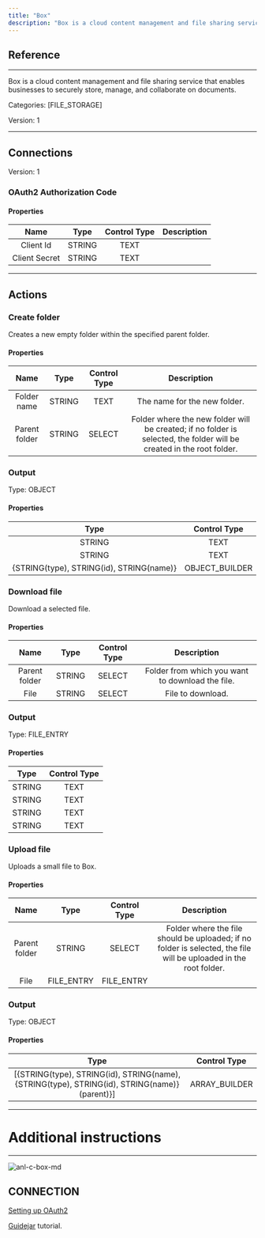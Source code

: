 ```yaml
---
title: "Box"
description: "Box is a cloud content management and file sharing service that enables businesses to securely store, manage, and collaborate on documents."
---
```

## Reference
<hr />

Box is a cloud content management and file sharing service that enables businesses to securely store, manage, and collaborate on documents.


Categories: [FILE_STORAGE]


Version: 1

<hr />



## Connections

Version: 1


### OAuth2 Authorization Code

#### Properties

|      Name      |     Type     |     Control Type     |     Description     |
|:--------------:|:------------:|:--------------------:|:-------------------:|
| Client Id | STRING | TEXT  |  |
| Client Secret | STRING | TEXT  |  |





<hr />





## Actions


### Create folder
Creates a new empty folder within the specified parent folder.

#### Properties

|      Name      |     Type     |     Control Type     |     Description     |
|:--------------:|:------------:|:--------------------:|:-------------------:|
| Folder name | STRING | TEXT  |  The name for the new folder.  |
| Parent folder | STRING | SELECT  |  Folder where the new folder will be created; if no folder is selected, the folder will be created in the root folder.  |


### Output



Type: OBJECT

#### Properties

|     Type     |     Control Type     |
|:------------:|:--------------------:|
| STRING | TEXT  |
| STRING | TEXT  |
| {STRING(type), STRING(id), STRING(name)} | OBJECT_BUILDER  |





### Download file
Download a selected file.

#### Properties

|      Name      |     Type     |     Control Type     |     Description     |
|:--------------:|:------------:|:--------------------:|:-------------------:|
| Parent folder | STRING | SELECT  |  Folder from which you want to download the file.  |
| File | STRING | SELECT  |  File to download.  |


### Output



Type: FILE_ENTRY

#### Properties

|     Type     |     Control Type     |
|:------------:|:--------------------:|
| STRING | TEXT  |
| STRING | TEXT  |
| STRING | TEXT  |
| STRING | TEXT  |





### Upload file
Uploads a small file to Box.

#### Properties

|      Name      |     Type     |     Control Type     |     Description     |
|:--------------:|:------------:|:--------------------:|:-------------------:|
| Parent folder | STRING | SELECT  |  Folder where the file should be uploaded; if no folder is selected, the file will be uploaded in the root folder.  |
| File | FILE_ENTRY | FILE_ENTRY  |  |


### Output



Type: OBJECT

#### Properties

|     Type     |     Control Type     |
|:------------:|:--------------------:|
| [{STRING(type), STRING(id), STRING(name), {STRING(type), STRING(id), STRING(name)}(parent)}] | ARRAY_BUILDER  |





<hr />

# Additional instructions
<hr />

![anl-c-box-md](https://static.scarf.sh/a.png?x-pxid=84d37904-17b6-42f2-ae30-b656ae3c7561)
## CONNECTION

[Setting up OAuth2](https://developer.box.com/guides/authentication/oauth2/oauth2-setup/)

[Guidejar](https://guidejar.com/guides/e7edcd34-573c-4ccc-af27-4040237a49b9) tutorial.
